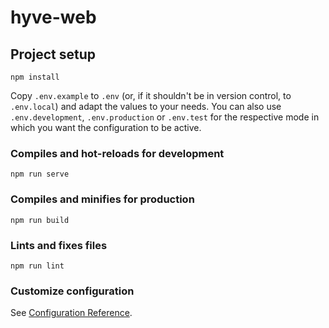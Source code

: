 # hyve-web

## Project setup
```
npm install
```

Copy `.env.example` to `.env` (or, if it shouldn't be in version control, to `.env.local`) and adapt the values to your needs. You can also use `.env.development`, `.env.production` or `.env.test` for the respective mode in which you want the configuration to be active.

### Compiles and hot-reloads for development
```
npm run serve
```

### Compiles and minifies for production
```
npm run build
```

### Lints and fixes files
```
npm run lint
```

### Customize configuration
See [Configuration Reference](https://cli.vuejs.org/config/).
